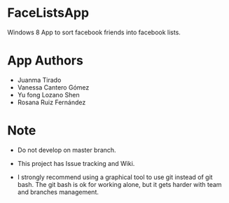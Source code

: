 FaceListsApp
============

Windows 8 App to sort facebook friends into facebook lists.


App Authors
============
 
* Juanma Tirado
* Vanessa Cantero Gómez
* Yu fong Lozano Shen
* Rosana Ruiz Fernández


Note
=====

* Do not develop on master branch.

* This project has Issue tracking and Wiki.

* I strongly recommend using a graphical tool to use git instead of git bash. The git bash is ok for working alone, but it gets harder with team and branches management.
